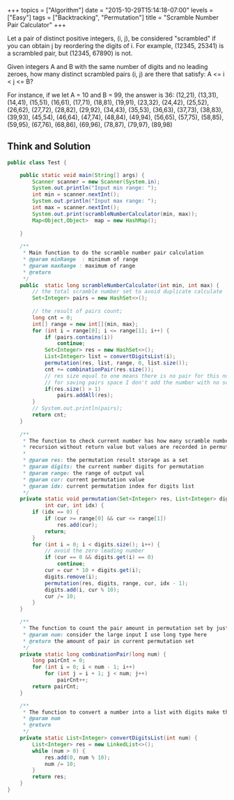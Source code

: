 +++
topics = ["Algorithm"]
date = "2015-10-29T15:14:18-07:00"
levels = ["Easy"]
tags = ["Backtracking", "Permutation"]
title = "Scramble Number Pair Calculator"
+++

Let a pair of distinct positive integers, (i, j), be considered "scrambled" if you can obtain j by reordering the digits of i.  For example, (12345, 25341) is a scrambled pair, but (12345, 67890) is not.

Given integers A and B with the same number of digits and no leading zeroes, how many distinct scrambled pairs (i, j) are there that satisfy: A <= i < j <= B?
<!--more-->
For instance, if we let A = 10 and B = 99, the answer is 36:
(12,21), (13,31), (14,41), (15,51), (16,61), (17,71), (18,81), (19,91), (23,32), (24,42), (25,52), (26,62), (27,72), (28,82), (29,92), (34,43), (35,53), (36,63), (37,73), (38,83), (39,93), (45,54), (46,64), (47,74), (48,84), (49,94), (56,65), (57,75), (58,85), (59,95), (67,76), (68,86), (69,96), (78,87), (79,97), (89,98)

## Think and Solution
```java
public class Test {

	public static void main(String[] args) {
		Scanner scanner = new Scanner(System.in);
		System.out.println("Input min range: ");
		int min = scanner.nextInt();
		System.out.println("Input max range: ");
		int max = scanner.nextInt();
		System.out.print(scrambleNumberCalculator(min, max));
		Map<Object,Object>  map = new HashMap();
		
	}
	
	/**
	 * Main function to do the scramble number pair calculation
	 * @param minRange  : minimum of range 
	 * @param maxRange : maximum of range
	 * @return
	 */
	public  static long scrambleNumberCalculator(int min, int max) {
		// the total scramble number set to avoid duplicate calculate
		Set<Integer> pairs = new HashSet<>();
				
		// the result of pairs count;
		long cnt = 0;	
		int[] range = new int[]{min, max};
		for (int i = range[0]; i <= range[1]; i++) {
			if (pairs.contains(i))
				continue;
			Set<Integer> res = new HashSet<>();
			List<Integer> list = convertDigitsList(i);
			permutation(res, list, range, 0, list.size());			
			cnt += combinationPair(res.size());
			// res size equal to one means there is no pair for this number
			// for saving pairs space I don't add the number with no scramble pair.
			if(res.size() > 1)
				pairs.addAll(res);
		}
		// System.out.println(pairs);
		return cnt;
	}
	
	/**
	 * The function to check current number has how many scramble number and store it in a set,
	 * recursion without return value but values are recorded in permutation set
	 * 
	 * @param res: the permutation result storage as a set
	 * @param digits: the current number digits for permutation 
	 * @param range: the range of output val
	 * @param cur: current permutation value
	 * @param idx: current permutation index for digits list
	 */
	private static void permutation(Set<Integer> res, List<Integer> digits, int[] range,
			int cur, int idx) {
		if (idx == 0) {
			if (cur >= range[0] && cur <= range[1])
				res.add(cur);
			return;
		}
		for (int i = 0; i < digits.size(); i++) {
			// avoid the zero leading number
			if (cur == 0 && digits.get(i) == 0)
				continue;
			cur = cur * 10 + digits.get(i);
			digits.remove(i);
			permutation(res, digits, range, cur, idx - 1);
			digits.add(i, cur % 10);
			cur /= 10;
		}
	}

	/**
	 * The function to count the pair amount in permutation set by just using the size of current scramble number set
	 * @param num: consider the large input I use long type here
	 * @return the amount of pair in current permutation set
	 */
	private static long combinationPair(long num) {
		long pairCnt = 0;
		for (int i = 0; i < num - 1; i++)
			for (int j = i + 1; j < num; j++)
				pairCnt++;
		return pairCnt;
	}

	/**
	 * The function to convert a number into a list with digits make the permutation more convenient
	 * @param num
	 * @return
	 */
	private static List<Integer> convertDigitsList(int num) {
		List<Integer> res = new LinkedList<>();
		while (num > 0) {
			res.add(0, num % 10);
			num /= 10;
		}
		return res;
	}
}
```